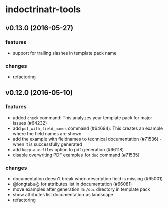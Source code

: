 # indoctrinatr-tools

## v0.13.0 (2016-05-27)

### features

* support for trailing slashes in template pack name

### changes

* refactoring

## v0.12.0 (2016-05-10)

### features

* added `check` command: This analyzes your template pack for major issues (#64232)
* add `pdf_with_field_names` command (#64694). This creates an example where the field names are shown
* add the example with fieldnames to technical documentation (#71536) - when it is successfully generated
* add `keep-aux-files` option to pdf generation (#66118)
* disable overwriting PDF examples for `doc` command (#71535)

### changes

* documentation doesn't break when description field is missing (#65001)
* @longtabu@ for attributes list in documentation (#66081)
* move examples after generation in `/doc` directory in template pack
* show attributes list documentation as landscape
* refactoring
